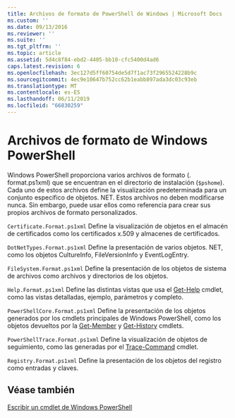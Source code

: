 ```yaml
---
title: Archivos de formato de PowerShell de Windows | Microsoft Docs
ms.custom: ''
ms.date: 09/13/2016
ms.reviewer: ''
ms.suite: ''
ms.tgt_pltfrm: ''
ms.topic: article
ms.assetid: 5d4c8f84-ebd2-4405-bb10-cfc5400d4ad6
caps.latest.revision: 6
ms.openlocfilehash: 3ec127d5ff60754de5d7f1ac73f2965524228b9c
ms.sourcegitcommit: 4ec9e10647b752cc62b1eabb897ada3dc03c93eb
ms.translationtype: MT
ms.contentlocale: es-ES
ms.lasthandoff: 06/11/2019
ms.locfileid: "66830259"
---
```

# <a name="windows-powershell-formatting-files"></a>Archivos de formato de Windows PowerShell

Windows PowerShell proporciona varios archivos de formato (. format.ps1xml) que se encuentran en el directorio de instalación (`$pshome`). Cada uno de estos archivos define la visualización predeterminada para un conjunto específico de objetos. NET. Estos archivos no deben modificarse nunca. Sin embargo, puede usar ellos como referencia para crear sus propios archivos de formato personalizados.

`Certificate.Format.ps1xml` Define la visualización de objetos en el almacén de certificados como los certificados x.509 y almacenes de certificados.

`DotNetTypes.Format.ps1xml` Define la presentación de varios objetos. NET, como los objetos CultureInfo, FileVersionInfo y EventLogEntry.

`FileSystem.Format.ps1xml` Define la presentación de los objetos de sistema de archivos como archivos y directorios de los objetos.

`Help.Format.ps1xml` Define las distintas vistas que usa el [Get-Help](/powershell/module/Microsoft.PowerShell.Core/Get-Help) cmdlet, como las vistas detalladas, ejemplo, parámetros y completo.

`PowerShellCore.Format.ps1xml` Define la presentación de los objetos generados por los cmdlets principales de Windows PowerShell, como los objetos devueltos por la [Get-Member](/powershell/module/Microsoft.PowerShell.Utility/Get-Member) y [Get-History](/powershell/module/Microsoft.PowerShell.Core/Get-History) cmdlets.

`PowerShellTrace.Format.ps1xml` Define la visualización de objetos de seguimiento, como las generadas por el [Trace-Command](/powershell/module/Microsoft.PowerShell.Utility/Trace-Command) cmdlet.

`Registry.Format.ps1xml` Define la presentación de los objetos del registro como entradas y claves.

## <a name="see-also"></a>Véase también

[Escribir un cmdlet de Windows PowerShell](../cmdlet/writing-a-windows-powershell-cmdlet.md)
